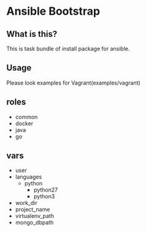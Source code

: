 # Ansible Bootstrap 

## What is this?

This is task bundle of install package for ansible.


## Usage

Please look examples for Vagrant(examples/vagrant)


## roles

- common
- docker
- java
- go


## vars

- user
- languages
  - python
    - python27
    - python3
- work_dir
- project_name
- virtualenv_path
- mongo_dbpath
